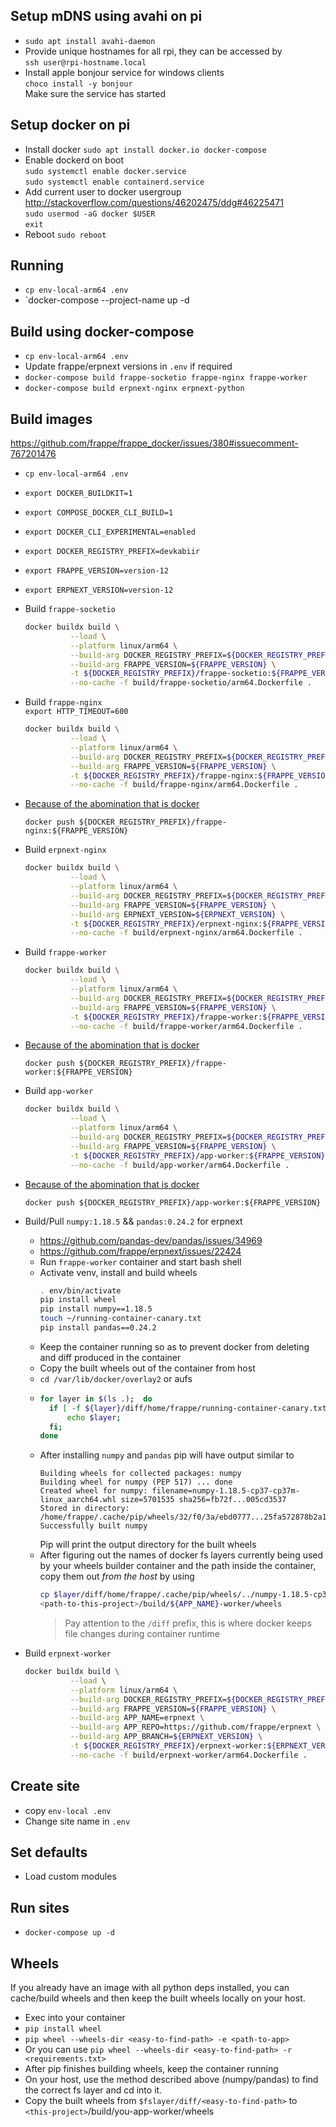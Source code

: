 
## Setup mDNS using avahi on pi
- `sudo apt install avahi-daemon`
- Provide unique hostnames for all rpi, they can be accessed by  
  `ssh user@rpi-hostname.local`
- Install apple bonjour service for windows clients  
  `choco install -y bonjour`  
  Make sure the service has started

## Setup docker on pi
- Install docker `sudo apt install docker.io docker-compose`
- Enable dockerd on boot  
  `sudo systemctl enable docker.service`  
  `sudo systemctl enable containerd.service`  
- Add current user to docker usergroup
http://stackoverflow.com/questions/46202475/ddg#46225471  
  `sudo usermod -aG docker $USER`  
  `exit`  
- Reboot `sudo reboot`

## Running
- `cp env-local-arm64 .env`
- `docker-compose --project-name <project-name> up -d

## Build using docker-compose
- `cp env-local-arm64 .env`
- Update frappe/erpnext versions in `.env` if required
- `docker-compose build frappe-socketio frappe-nginx frappe-worker`
- `docker-compose build erpnext-nginx erpnext-python`

## Build images
https://github.com/frappe/frappe_docker/issues/380#issuecomment-767201476

- `cp env-local-arm64 .env`
- `export DOCKER_BUILDKIT=1`
- `export COMPOSE_DOCKER_CLI_BUILD=1`
- `export DOCKER_CLI_EXPERIMENTAL=enabled`
- `export DOCKER_REGISTRY_PREFIX=devkabiir`
- `export FRAPPE_VERSION=version-12`
- `export ERPNEXT_VERSION=version-12`

- Build `frappe-socketio`
  ```sh
  docker buildx build \
            --load \
            --platform linux/arm64 \
            --build-arg DOCKER_REGISTRY_PREFIX=${DOCKER_REGISTRY_PREFIX} \
            --build-arg FRAPPE_VERSION=${FRAPPE_VERSION} \
            -t ${DOCKER_REGISTRY_PREFIX}/frappe-socketio:${FRAPPE_VERSION} \
            --no-cache -f build/frappe-socketio/arm64.Dockerfile .
  ```

- Build `frappe-nginx`  
  `export HTTP_TIMEOUT=600`  
  ```sh
  docker buildx build \
            --load \
            --platform linux/arm64 \
            --build-arg DOCKER_REGISTRY_PREFIX=${DOCKER_REGISTRY_PREFIX} \
            --build-arg FRAPPE_VERSION=${FRAPPE_VERSION} \
            -t ${DOCKER_REGISTRY_PREFIX}/frappe-nginx:${FRAPPE_VERSION} \
            --no-cache -f build/frappe-nginx/arm64.Dockerfile .
  ```

- [Because of the abomination that is docker](https://github.com/moby/buildkit/issues/1142)
  ```
  docker push ${DOCKER_REGISTRY_PREFIX}/frappe-nginx:${FRAPPE_VERSION}
  ```

- Build `erpnext-nginx`  
  ```sh
  docker buildx build \
            --load \
            --platform linux/arm64 \
            --build-arg DOCKER_REGISTRY_PREFIX=${DOCKER_REGISTRY_PREFIX} \
            --build-arg FRAPPE_VERSION=${FRAPPE_VERSION} \
            --build-arg ERPNEXT_VERSION=${ERPNEXT_VERSION} \
            -t ${DOCKER_REGISTRY_PREFIX}/erpnext-nginx:${FRAPPE_VERSION} \
            --no-cache -f build/erpnext-nginx/arm64.Dockerfile .
  ```

- Build `frappe-worker`
  ```sh
  docker buildx build \
            --load \
            --platform linux/arm64 \
            --build-arg DOCKER_REGISTRY_PREFIX=${DOCKER_REGISTRY_PREFIX} \
            --build-arg FRAPPE_VERSION=${FRAPPE_VERSION} \
            -t ${DOCKER_REGISTRY_PREFIX}/frappe-worker:${FRAPPE_VERSION} \
            --no-cache -f build/frappe-worker/arm64.Dockerfile .
  ```

- [Because of the abomination that is docker](https://github.com/moby/buildkit/issues/1142)
  ```
  docker push ${DOCKER_REGISTRY_PREFIX}/frappe-worker:${FRAPPE_VERSION}
  ```

- Build `app-worker`
  ```sh
  docker buildx build \
            --load \
            --platform linux/arm64 \
            --build-arg DOCKER_REGISTRY_PREFIX=${DOCKER_REGISTRY_PREFIX} \
            --build-arg FRAPPE_VERSION=${FRAPPE_VERSION} \
            -t ${DOCKER_REGISTRY_PREFIX}/app-worker:${FRAPPE_VERSION} \
            --no-cache -f build/app-worker/arm64.Dockerfile .
  ```

- [Because of the abomination that is docker](https://github.com/moby/buildkit/issues/1142)
  ```
  docker push ${DOCKER_REGISTRY_PREFIX}/app-worker:${FRAPPE_VERSION}
  ```

- Build/Pull `numpy:1.18.5` && `pandas:0.24.2` for erpnext
  - https://github.com/pandas-dev/pandas/issues/34969
  - https://github.com/frappe/erpnext/issues/22424
  - Run `frappe-worker` container and start bash shell
  - Activate venv, install and build wheels
    ```sh
    . env/bin/activate
    pip install wheel
    pip install numpy==1.18.5
    touch ~/running-container-canary.txt
    pip install pandas==0.24.2
    ```
  - Keep the container running so as to prevent docker from deleting and diff produced in the container
  - Copy the built wheels out of the container from host
  - `cd /var/lib/docker/overlay2` or aufs
  - ```sh
    for layer in $(ls .);  do 
      if [ -f ${layer}/diff/home/frappe/running-container-canary.txt ]; then 
          echo $layer; 
      fi; 
    done
    ```
  - After installing `numpy` and `pandas` pip will have output similar to
    ```output
    Building wheels for collected packages: numpy
    Building wheel for numpy (PEP 517) ... done
    Created wheel for numpy: filename=numpy-1.18.5-cp37-cp37m-linux_aarch64.whl size=5701535 sha256=fb72f...005cd3537
    Stored in directory: /home/frappe/.cache/pip/wheels/32/f0/3a/ebd0777...25fa572878b2a1bd8
    Successfully built numpy
    ```
    Pip will print the output directory for the built wheels
  - After figuring out the names of docker fs layers currently being used by your wheels builder container and the path inside the container, copy them out _from the host_ by using 
    ```sh
    cp $layer/diff/home/frappe/.cache/pip/wheels/../numpy-1.18.5-cp37-cp37m-linux_aarch64.whl \
    <path-to-this-project>/build/${APP_NAME}-worker/wheels
    ```
    > Pay attention to the `/diff` prefix, this is where docker keeps file changes during container runtime


- Build `erpnext-worker`
  ```sh
  docker buildx build \
            --load \
            --platform linux/arm64 \
            --build-arg DOCKER_REGISTRY_PREFIX=${DOCKER_REGISTRY_PREFIX} \
            --build-arg FRAPPE_VERSION=${FRAPPE_VERSION} \
            --build-arg APP_NAME=erpnext \
            --build-arg APP_REPO=https://github.com/frappe/erpnext \
            --build-arg APP_BRANCH=${ERPNEXT_VERSION} \
            -t ${DOCKER_REGISTRY_PREFIX}/erpnext-worker:${ERPNEXT_VERSION} \
            --no-cache -f build/erpnext-worker/arm64.Dockerfile .
  ```

## Create site
- copy `env-local .env`
- Change site name in `.env`


## Set defaults
- Load custom modules

## Run sites
- `docker-compose up -d`

## Wheels
If you already have an image with all python deps installed, you can cache/build wheels and then keep the built wheels locally on your host.
- Exec into your container
- `pip install wheel`
- `pip wheel --wheels-dir <easy-to-find-path> -e <path-to-app>`
- Or you can use `pip wheel --wheels-dir <easy-to-find-path> -r <requirements.txt>`
- After pip finishes building wheels, keep the container running
- On your host, use the method described above (numpy/pandas) to find the correct fs layer and cd into it.
- Copy the built wheels from `$fslayer/diff/<easy-to-find-path>` to `<this-project>`/build/you-app-worker/wheels

